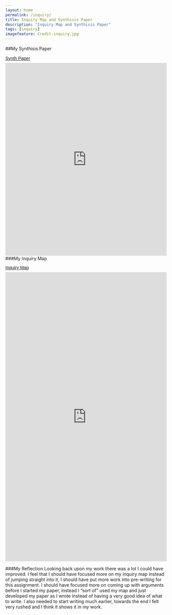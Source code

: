 ```yaml
---
layout: home
permalink: /inquiry/
title: Inquiry Map and Synthisis Paper
description: "Inquiry Map and Synthisis Paper"
tags: [inquiry]
imagefeature: Credit-inquiry.jpg
---
```


##My Synthisis Paper
<p  style=" margin: 12px auto 6px auto; font-family: Helvetica,Arial,Sans-serif; font-style: normal; font-variant: normal; font-weight: normal; font-size: 14px; line-height: normal; font-size-adjust: none; font-stretch: normal; -x-system-font: none; display: block;">   <a title="View Synth Paper on Scribd" href="https://www.scribd.com/doc/283990472/Synth-Paper"  style="text-decoration: underline;" >Synth Paper</a></p><iframe class="scribd_iframe_embed" src="https://www.scribd.com/embeds/283990472/content?start_page=1&view_mode=scroll&show_recommendations=true" data-auto-height="false" data-aspect-ratio="undefined" scrolling="no" id="doc_87391" width="100%" height="600" frameborder="0"></iframe>
###My Inquiry Map
<p  style=" margin: 12px auto 6px auto; font-family: Helvetica,Arial,Sans-serif; font-style: normal; font-variant: normal; font-weight: normal; font-size: 14px; line-height: normal; font-size-adjust: none; font-stretch: normal; -x-system-font: none; display: block;">   <a title="View Inquiry Map on Scribd" href="https://www.scribd.com/doc/284007339/Inquiry-Map"  style="text-decoration: underline;" >Inquiry Map</a></p><iframe class="scribd_iframe_embed" src="https://www.scribd.com/embeds/284007339/content?start_page=1&view_mode=scroll&show_recommendations=true" data-auto-height="false" data-aspect-ratio="undefined" scrolling="no" id="doc_70899" width="100%" height="900" frameborder="0"></iframe>

###My Reflection
Looking back upon my work there was a lot I could have improved. I feel that I should have focused more on my inquiry map instead of jumping straight into it, I should have put more work into pre-writing for this assignment. I should have focused more on coming up with arguments before I started my paper, instead I “sort of” used my map and just developed my paper as I wrote instead of having a very good idea of what to write. I also needed to start writing much earlier, towards the end I felt very rushed and I think it shows it in my work.


